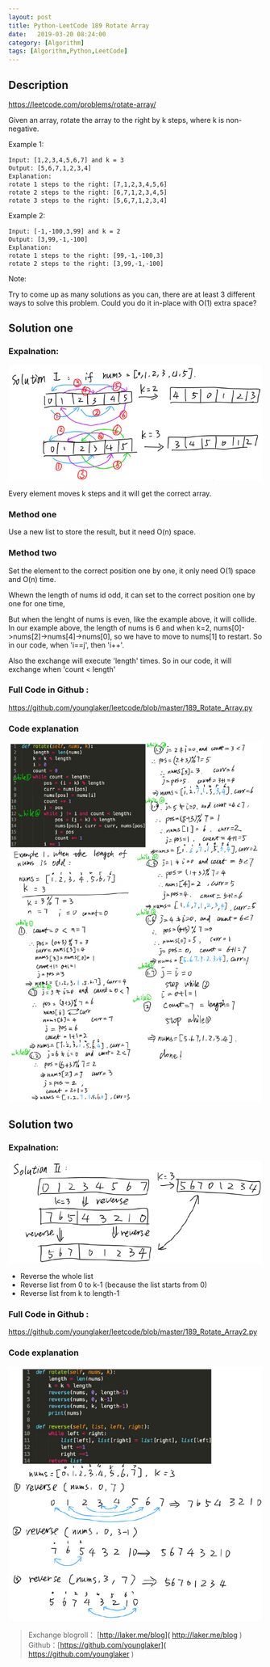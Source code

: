 ```yaml
---
layout: post
title: Python-LeetCode 189 Rotate Array
date:   2019-03-20 08:24:00
category: [Algorithm]
tags: [Algorithm,Python,LeetCode]
---
```


<!-- ![LeetCode 189 Rotate Array](https://wx4.sinaimg.cn/large/6d184cefgy1g008qty954j20p0046aaf.jpg) -->


## Description

https://leetcode.com/problems/rotate-array/

Given an array, rotate the array to the right by k steps, where k is non-negative.

<!--more-->
Example 1:

    Input: [1,2,3,4,5,6,7] and k = 3
    Output: [5,6,7,1,2,3,4]
    Explanation:
    rotate 1 steps to the right: [7,1,2,3,4,5,6]
    rotate 2 steps to the right: [6,7,1,2,3,4,5]
    rotate 3 steps to the right: [5,6,7,1,2,3,4]

Example 2:

    Input: [-1,-100,3,99] and k = 2
    Output: [3,99,-1,-100]
    Explanation:
    rotate 1 steps to the right: [99,-1,-100,3]
    rotate 2 steps to the right: [3,99,-1,-100]

Note:

Try to come up as many solutions as you can, there are at least 3 different ways to solve this problem.
Could you do it in-place with O(1) extra space?

## Solution one

### Expalnation:

![Expalnation](https://raw.githubusercontent.com/aomine-sama/px/master/common/19032001.jpg)

Every element moves k steps and it will get the correct array.

### Method one

Use a new list to store the result, but it need O(n) space.

### Method two

Set the element to the correct position one by one, it only need O(1) space and O(n) time.

Whewn the length of nums id odd, it can set to the correct position one by one for one time,

But when the lenght of nums is even, like the example above, it will collide. In our example above, the length of nums is 6 and when k=2, nums[0]->nums[2]->nums[4]->nums[0], so we have to move to nums[1] to restart. So in our code, when 'i==j', then 'i++'.

Also the exchange will execute 'length' times. So in our code, it will exchange when 'count < length'

### Full Code in Github :
https://github.com/younglaker/leetcode/blob/master/189_Rotate_Array.py

### Code explanation

![Code explanation](https://raw.githubusercontent.com/aomine-sama/px/master/common/19032002.jpg)


## Solution two

### Expalnation:

![Expalnation](https://raw.githubusercontent.com/aomine-sama/px/master/common/19032003.jpg)

- Reverse the whole list
- Reverse list from 0 to k-1 (because the list starts from 0)
- Reverse list from k to length-1

### Full Code in Github :
https://github.com/younglaker/leetcode/blob/master/189_Rotate_Array2.py

### Code explanation

![Code explanation](https://raw.githubusercontent.com/aomine-sama/px/master/common/19032004.jpg)



> Exchange blogroll： [http://laker.me/blog]( http://laker.me/blog )
> Github：[https://github.com/younglaker]( https://github.com/younglaker )
